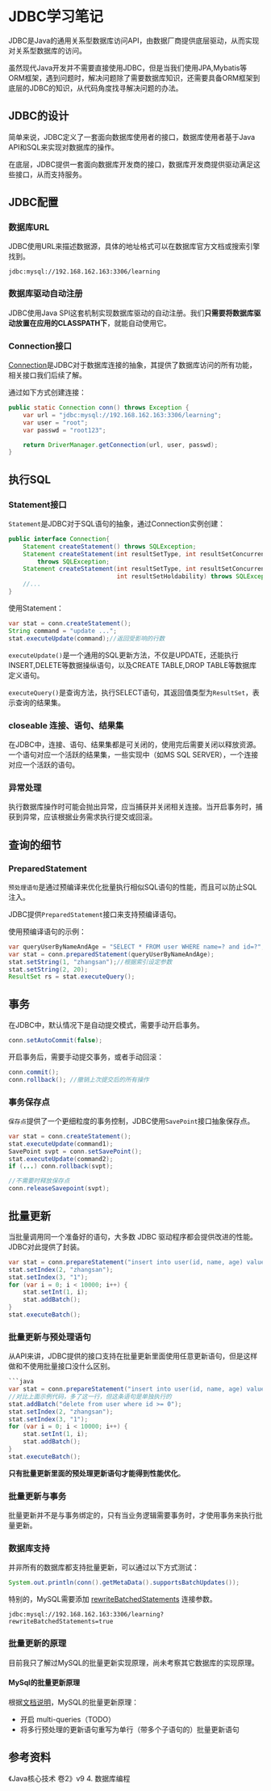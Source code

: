 # JDBC学习笔记

JDBC是Java的通用关系型数据库访问API，由数据厂商提供底层驱动，从而实现对关系型数据库的访问。

虽然现代Java开发并不需要直接使用JDBC，但是当我们使用JPA,Mybatis等ORM框架，遇到问题时，解决问题除了需要数据库知识，还需要具备ORM框架到底层的JDBC的知识，从代码角度找寻解决问题的办法。

## JDBC的设计

简单来说，JDBC定义了一套面向数据库使用者的接口，数据库使用者基于Java API和SQL来实现对数据库的操作。

在底层，JDBC提供一套面向数据库开发商的接口，数据库开发商提供驱动满足这些接口，从而支持服务。

## JDBC配置

### 数据库URL

JDBC使用URL来描述数据源，具体的地址格式可以在数据库官方文档或搜索引擎找到。

```
jdbc:mysql://192.168.162.163:3306/learning
```

### 数据库驱动自动注册

JDBC使用Java SPI这套机制实现数据库驱动的自动注册。我们**只需要将数据库驱动放置在应用的CLASSPATH下**，就能自动使用它。

### Connection接口

[Connection](https://docs.oracle.com/javase/8/docs/api/java/sql/Connection.html)是JDBC对于数据库连接的抽象，其提供了数据库访问的所有功能，相关接口我们后续了解。

通过如下方式创建连接：

```java
public static Connection conn() throws Exception {
    var url = "jdbc:mysql://192.168.162.163:3306/learning";
    var user = "root";
    var passwd = "root123";

    return DriverManager.getConnection(url, user, passwd);
}
```

## 执行SQL

### Statement接口

`Statement`是JDBC对于SQL语句的抽象，通过Connection实例创建：

```java
public interface Connection{
	Statement createStatement() throws SQLException;
	Statement createStatement(int resultSetType, int resultSetConcurrency)
		throws SQLException;
	Statement createStatement(int resultSetType, int resultSetConcurrency,
	                          int resultSetHoldability) throws SQLException;
	//...
}
```

使用Statement：

```java
var stat = conn.createStatement();
String command = "update ...";
stat.executeUpdate(command);//返回受影响的行数
```

`executeUpdate()`是一个通用的SQL更新方法，不仅是UPDATE，还能执行INSERT,DELETE等数据操纵语句，以及CREATE TABLE,DROP TABLE等数据库定义语句。

`executeQuery()`是查询方法，执行SELECT语句，其返回值类型为`ResultSet`，表示查询的结果集。

### closeable 连接、语句、结果集

在JDBC中，连接、语句、结果集都是可关闭的，使用完后需要关闭以释放资源。一个语句对应一个活跃的结果集，一些实现中（如MS SQL SERVER），一个连接对应一个活跃的语句。

### 异常处理

执行数据库操作时可能会抛出异常，应当捕获并关闭相关连接。当开启事务时，捕获到异常，应该根据业务需求执行提交或回滚。

## 查询的细节

### PreparedStatement

`预处理语句`是通过预编译来优化批量执行相似SQL语句的性能，而且可以防止SQL注入。

JDBC提供`PreparedStatement`接口来支持预编译语句。

使用预编译语句的示例：

```java
var queryUserByNameAndAge = "SELECT * FROM user WHERE name=? and id=?";
var stat = conn.preparedStatement(queryUserByNameAndAge);
stat.setString(1, "zhangsan");//根据索引设定参数
stat.setString(2, 20);
ResultSet rs = stat.executeQuery();
```

## 事务

在JDBC中，默认情况下是自动提交模式，需要手动开启事务。

```java
conn.setAutoCommit(false);
```

开启事务后，需要手动提交事务，或者手动回滚：

```java
conn.commit();
conn.rollback(); //撤销上次提交后的所有操作
```

### 事务保存点

`保存点`提供了一个更细粒度的事务控制，JDBC使用`SavePoint`接口抽象保存点。

```java
var stat = conn.createStatement();
stat.executeUpdate(command1);
SavePoint svpt = conn.setSavePoint();
stat.executeUpdate(command2);
if (...) conn.rollback(svpt);

//不需要时释放保存点
conn.releaseSavepoint(svpt);
```

## 批量更新

当批量调用同一个准备好的语句，大多数 JDBC 驱动程序都会提供改进的性能。JDBC对此提供了封装。

```java
var stat = conn.prepareStatement("insert into user(id, name, age) values(? ,?, ?)");
stat.setIndex(2, "zhangsan");
stat.setIndex(3, "1");
for (var i = 0; i < 10000; i++) {
    stat.setInt(1, i);
    stat.addBatch();
}
stat.executeBatch();
```

### 批量更新与预处理语句

从API来讲，JDBC提供的接口支持在批量更新里面使用任意更新语句，但是这样做和不使用批量接口没什么区别。

````java
```java
var stat = conn.prepareStatement("insert into user(id, name, age) values(? ,?, ?)");
//对比上面示例代码，多了这一行，但这条语句是单独执行的
stat.addBatch("delete from user where id >= 0");
stat.setIndex(2, "zhangsan");
stat.setIndex(3, "1");
for (var i = 0; i < 10000; i++) {
    stat.setInt(1, i);
    stat.addBatch();
}
stat.executeBatch();
````

**只有批量更新里面的预处理更新语句才能得到性能优化**。

### 批量更新与事务

批量更新并不是与事务绑定的，只有当业务逻辑需要事务时，才使用事务来执行批量更新。

### 数据库支持

并非所有的数据库都支持批量更新，可以通过以下方式测试：

```java
System.out.println(conn().getMetaData().supportsBatchUpdates());
```

特别的，MySQL需要添加 [rewriteBatchedStatements](https://dev.mysql.com/doc/connectors/en/connector-j-connp-props-performance-extensions.html) 连接参数。

```
jdbc:mysql://192.168.162.163:3306/learning?rewriteBatchedStatements=true
```

### 批量更新的原理

目前我只了解过MySQL的批量更新实现原理，尚未考察其它数据库的实现原理。

#### MySql的批量更新原理

根据[文档说明](https://dev.mysql.com/doc/connectors/en/connector-j-connp-props-performance-extensions.html)，MySQL的批量更新原理：

- 开启 multi-queries（TODO）
- 将多行预处理的更新语句重写为单行（带多个子语句的）批量更新语句

## 参考资料

《Java核心技术 卷2》v9 4. 数据库编程
